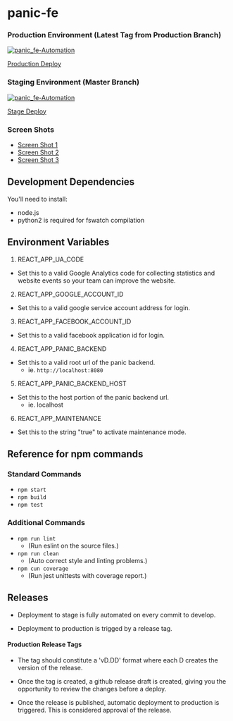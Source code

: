 # panic-fe

### Production Environment (Latest Tag from Production Branch)
[![panic_fe-Automation](https://github.com/niall-byrne/panic-fe/workflows/panic_fe-Automation/badge.svg?branch=production)](https://github.com/niall-byrne/panic-fe/actions)

[Production Deploy](https://grocerypanic.com)

### Staging Environment (Master Branch)
[![panic_fe-Automation](https://github.com/niall-byrne/panic-fe/workflows/panic_fe-Automation/badge.svg?branch=master)](https://github.com/niall-byrne/panic-fe/actions)

[Stage Deploy](https://stage.grocerypanic.com)

### Screen Shots
- [Screen Shot 1](./demo/Screen1.png)
- [Screen Shot 2](./demo/Screen2.png)
- [Screen Shot 3](./demo/Screen3.png)

## Development Dependencies

You'll need to install:

- node.js
- python2 is required for fswatch compilation

## Environment Variables

1. REACT_APP_UA_CODE

- Set this to a valid Google Analytics code for collecting statistics and website events so your team can improve the website.

2. REACT_APP_GOOGLE_ACCOUNT_ID

- Set this to a valid google service account address for login.

3. REACT_APP_FACEBOOK_ACCOUNT_ID

- Set this to a valid facebook application id for login.

4. REACT_APP_PANIC_BACKEND

- Set this to a valid root url of the panic backend.
  - ie. `http://localhost:8080`

5. REACT_APP_PANIC_BACKEND_HOST

- Set this to the host portion of the panic backend url.
  - ie. localhost

6. REACT_APP_MAINTENANCE

- Set this to the string "true" to activate maintenance mode.

## Reference for npm commands

### Standard Commands

- `npm start`
- `npm build`
- `npm test`

### Additional Commands

- `npm run lint`
  - (Run eslint on the source files.)
- `npm run clean`
  - (Auto correct style and linting problems.)
- `npm cun coverage`
  - (Run jest unittests with coverage report.)

## Releases

- Deployment to stage is fully automated on every commit to develop. 

- Deployment to production is trigged by a release tag.

#### Production Release Tags

- The tag should constitute a 'vD.DD' format where each D creates the version of the release.

- Once the tag is created, a github release draft is created, giving you the opportunity to review the changes before a deploy. 

- Once the release is published, automatic deployment to production is triggered.  This is considered approval of the release.
